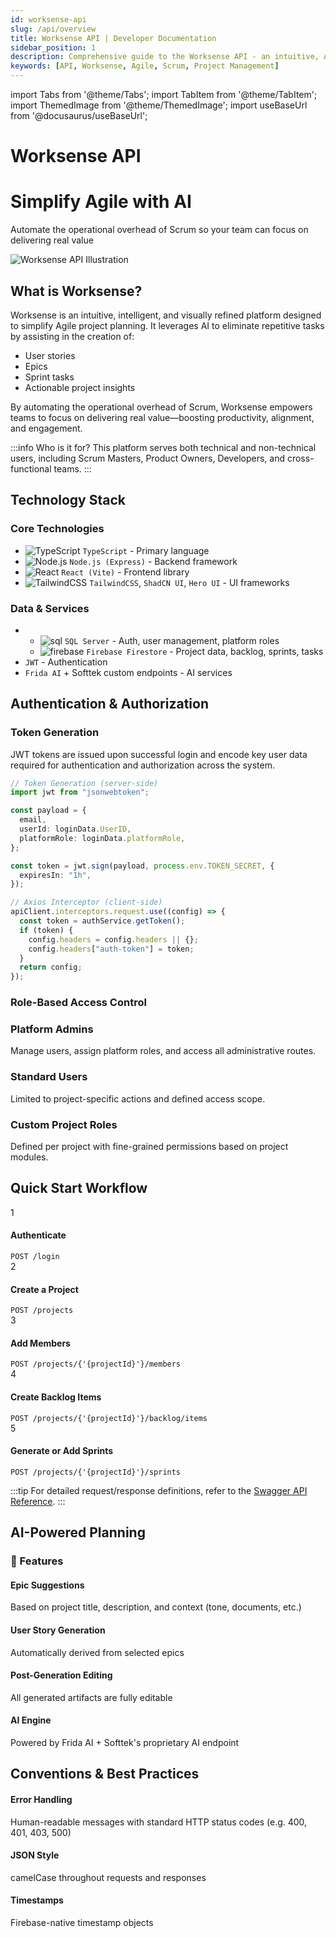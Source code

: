```yaml
---
id: worksense-api
slug: /api/overview
title: Worksense API | Developer Documentation
sidebar_position: 1
description: Comprehensive guide to the Worksense API - an intuitive, AI-powered platform for Agile project planning
keywords: [API, Worksense, Agile, Scrum, Project Management]
---
```


import Tabs from '@theme/Tabs';
import TabItem from '@theme/TabItem';
import ThemedImage from '@theme/ThemedImage';
import useBaseUrl from '@docusaurus/useBaseUrl';

# Worksense API

<div className="hero shadow--md" style={{borderRadius: '8px', overflow: 'hidden', marginBottom: '2rem'}}>
  <div className="container">
    <div className="row" style={{padding: '2rem 1rem'}}>
      <div className="col col--7">
        <h1 className="hero__title">Simplify Agile with AI</h1>
        <p className="hero__subtitle">
          Automate the operational overhead of Scrum so your team can focus on delivering real value
        </p>
      </div>
      <div className="col col--5">
        <img 
          src={useBaseUrl("/img/worksenseLogo.svg")} 
          alt="Worksense API Illustration" 
          style={{maxHeight: '200px'}}
        />
      </div>
    </div>
  </div>
</div>

## What is Worksense?

Worksense is an intuitive, intelligent, and visually refined platform designed to simplify Agile project planning. It leverages AI to eliminate repetitive tasks by assisting in the creation of:

- User stories
- Epics
- Sprint tasks
- Actionable project insights

By automating the operational overhead of Scrum, Worksense empowers teams to focus on delivering real value—boosting productivity, alignment, and engagement.

:::info Who is it for?
This platform serves both technical and non-technical users, including Scrum Masters, Product Owners, Developers, and cross-functional teams.
:::

## Technology Stack

<div className="row margin-bottom--lg">
  <div className="col col--6">
    <div className="card" style={{height: '100%'}}>
      <div className="card__header">
        <h3>Core Technologies</h3>
      </div>
      <div className="card__body">
        <ul className="tech-list">
          <li>
            <img src={useBaseUrl("/img/icons/typecript.svg")} alt="TypeScript" className="tech-icon" />
            <code>TypeScript</code> - Primary language
          </li>
          <li>
            <img src={useBaseUrl("/img/icons/nodejs.svg")} alt="Node.js" className="tech-icon" />
            <code>Node.js (Express)</code> - Backend framework
          </li>
          <li>
            <img src={useBaseUrl("/img/icons/react.svg")} alt="React" className="tech-icon" />
            <code>React (Vite)</code> - Frontend library
          </li>
          <li>
            <img src={useBaseUrl("/img/icons/tailwind.svg")} alt="TailwindCSS" className="tech-icon" />
            <code>TailwindCSS</code>, <code>ShadCN UI</code>, <code>Hero UI</code> - UI frameworks
          </li>
        </ul>
      </div>
    </div>
  </div>
  <div className="col col--6">
    <div className="card" style={{height: '100%'}}>
      <div className="card__header">
        <h3>Data & Services</h3>
      </div>
      <div className="card__body">
        <ul className="tech-list">
          <li>
            <ul>
              <li>
              <img src={useBaseUrl("/img/icons/sql.svg")} alt="sql" className="tech-icon" />
              <code>SQL Server</code> - Auth, user management, platform roles
              </li>
              <li>
              <img src={useBaseUrl("/img/icons/firebase.svg")} alt="firebase" className="tech-icon" />
              <code>Firebase Firestore</code> - Project data, backlog, sprints, tasks
              </li>
            </ul>
          </li>
          <li><code>JWT</code> - Authentication</li>
          <li><code>Frida AI</code> + Softtek custom endpoints - AI services</li>
        </ul>
      </div>
    </div>
  </div>
</div>

## Authentication & Authorization

### Token Generation

JWT tokens are issued upon successful login and encode key user data required for authentication and authorization across the system.

<Tabs groupId="auth-code">
  <TabItem value="server" label="Server-side" default>

```typescript
// Token Generation (server-side)
import jwt from "jsonwebtoken";

const payload = {
  email,
  userId: loginData.UserID,
  platformRole: loginData.platformRole,
};

const token = jwt.sign(payload, process.env.TOKEN_SECRET, {
  expiresIn: "1h",
});
```

  </TabItem>
  <TabItem value="client" label="Client-side">

```typescript
// Axios Interceptor (client-side)
apiClient.interceptors.request.use((config) => {
  const token = authService.getToken();
  if (token) {
    config.headers = config.headers || {};
    config.headers["auth-token"] = token;
  }
  return config;
});
```

  </TabItem>
</Tabs>

### Role-Based Access Control

<div className="row">
  <div className="col col--4">
    <div className="card" style={{height: '100%', borderLeft: '4px solid #ac1754'}}>
      <div className="card__header">
        <h3>Platform Admins</h3>
      </div>
      <div className="card__body">
        <p>Manage users, assign platform roles, and access all administrative routes.</p>
      </div>
    </div>
  </div>
  <div className="col col--4">
    <div className="card" style={{height: '100%', borderLeft: '4px solid #ac1754'}}>
      <div className="card__header">
        <h3>Standard Users</h3>
      </div>
      <div className="card__body">
        <p>Limited to project-specific actions and defined access scope.</p>
      </div>
    </div>
  </div>
  <div className="col col--4">
    <div className="card" style={{height: '100%', borderLeft: '4px solid #ac1754'}}>
      <div className="card__header">
        <h3>Custom Project Roles</h3>
      </div>
      <div className="card__body">
        <p>Defined per project with fine-grained permissions based on project modules.</p>
      </div>
    </div>
  </div>
</div>

## Quick Start Workflow

<div className="workflow-steps">
  <div className="workflow-step">
    <div className="workflow-step__number">1</div>
    <div className="workflow-step__content">
      <h4>Authenticate</h4>
      <code>POST /login</code>
    </div>
  </div>
  <div className="workflow-step">
    <div className="workflow-step__number">2</div>
    <div className="workflow-step__content">
      <h4>Create a Project</h4>
      <code>POST /projects</code>
    </div>
  </div>
  <div className="workflow-step">
    <div className="workflow-step__number">3</div>
    <div className="workflow-step__content">
      <h4>Add Members</h4>
      <code>POST /projects/{'{projectId}'}/members</code>
    </div>
  </div>
  <div className="workflow-step">
    <div className="workflow-step__number">4</div>
    <div className="workflow-step__content">
      <h4>Create Backlog Items</h4>
      <code>POST /projects/{'{projectId}'}/backlog/items</code>
    </div>
  </div>
  <div className="workflow-step">
    <div className="workflow-step__number">5</div>
    <div className="workflow-step__content">
      <h4>Generate or Add Sprints</h4>
      <code>POST /projects/{'{projectId}'}/sprints</code>
    </div>
  </div>
  <div className="workflow-step">
  </div>
  <div className="workflow-step">
  </div>
</div>

:::tip
For detailed request/response definitions, refer to the [Swagger API Reference](http://cg84cocoscc04c8s4gckwok4.4.236.22.176.sslip.io/api-docs/#/).
:::

## AI-Powered Planning

<div className="card ai-features">
  <div className="card__header">
    <h3>🤖 Features</h3>
  </div>
  <div className="card__body">
    <div className="feature-grid">
      <div className="feature-grid__item">
        <h4>Epic Suggestions</h4>
        <p>Based on project title, description, and context (tone, documents, etc.)</p>
      </div>
      <div className="feature-grid__item">
        <h4>User Story Generation</h4>
        <p>Automatically derived from selected epics</p>
      </div>
      <div className="feature-grid__item">
        <h4>Post-Generation Editing</h4>
        <p>All generated artifacts are fully editable</p>
      </div>
      <div className="feature-grid__item">
        <h4>AI Engine</h4>
        <p>Powered by Frida AI + Softtek's proprietary AI endpoint</p>
      </div>
    </div>
  </div>
</div>

## Conventions & Best Practices

<div className="grid-container">
  <div className="grid-item">
    <div className="grid-item__header">
      <h4>Error Handling</h4>
    </div>
    <div className="grid-item__content">
      <p>Human-readable messages with standard HTTP status codes (e.g. 400, 401, 403, 500)</p>
    </div>
  </div>
  <div className="grid-item">
    <div className="grid-item__header">
      <h4>JSON Style</h4>
    </div>
    <div className="grid-item__content">
      <p>camelCase throughout requests and responses</p>
    </div>
  </div>
  <div className="grid-item">
    <div className="grid-item__header">
      <h4>Timestamps</h4>
    </div>
    <div className="grid-item__content">
      <p>Firebase-native timestamp objects</p>
    </div>
  </div>
  <div className="grid-item">
  </div>
</div>

<style>
{`
  .workflow-steps {
    display: flex;
    flex-direction: column;
    gap: 1rem;
    margin: 2rem 0;
  }

  .workflow-step {
    display: flex;
    align-items: center;
    background: var(--ifm-card-background-color);
    border-radius: 8px;
    padding: 1rem;
    box-shadow: var(--ifm-card-shadow);
  }

  .workflow-step__number {
    width: 36px;
    height: 36px;
    border-radius: 18px;
    background: var(--ifm-color-primary);
    color: white;
    display: flex;
    align-items: center;
    justify-content: center;
    font-weight: bold;
    margin-right: 1rem;
  }

  .workflow-step__content {
    flex: 1;
  }

  .workflow-step__content h4 {
    margin: 0 0 0.25rem 0;
  }

  .workflow-step__content code {
    background: var(--ifm-color-emphasis-100);
  }

  .tech-list li {
    margin-bottom: 0.5rem;
    display: flex;
    align-items: center;
    gap: 0.5rem;
  }

  .tech-icon {
    width: 24px;
    height: 24px;
    object-fit: contain;
  }

  .feature-grid {
    display: grid;
    grid-template-columns: repeat(auto-fill, minmax(240px, 1fr));
    gap: 1rem;
  }

  .feature-grid__item h4 {
    margin-bottom: 0.5rem;
    color: var(--ifm-color-primary);
  }

  .grid-container {
    display: grid;
    grid-template-columns: repeat(auto-fill, minmax(200px, 1fr));
    gap: 1rem;
    margin: 2rem 0;
  }

  .grid-item {
    background: var(--ifm-card-background-color);
    border-radius: 8px;
    overflow: hidden;
    box-shadow: var(--ifm-card-shadow);
  }

  .grid-item__header {
    background: var(--ifm-color-emphasis-200);
    padding: 0.75rem 1rem;
  }

  .grid-item__header h4 {
    margin: 0;
  }

  .grid-item__content {
    padding: 1rem;
  }

  .ai-features {
    margin: 2rem 0;
  }

  .card__footer {
    padding: 1rem;
    border-top: 1px solid var(--ifm-color-emphasis-200);
  }
`}
</style>
